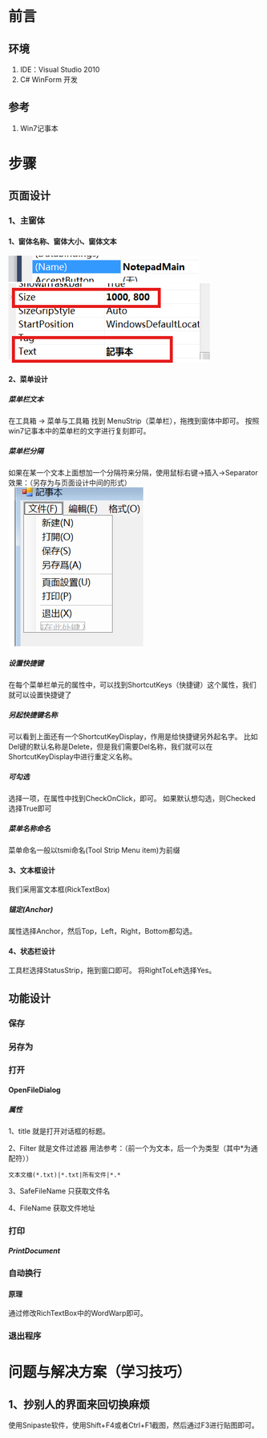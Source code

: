 # 前言
## 环境
1. IDE：Visual Studio 2010
2. C# WinForm 开发

## 参考
1. Win7记事本

# 步骤
## 页面设计
### 1、主窗体

#### 1、窗体名称、窗体大小、窗体文本
![](img/Pasted%20image%2020250515165048.png)
![](img/Pasted%20image%2020250515165131.png)

#### 2、菜单设计
##### 菜单栏文本
在工具箱 -> 菜单与工具箱 找到 MenuStrip（菜单栏），拖拽到窗体中即可。
按照win7记事本中的菜单栏的文字进行复刻即可。

##### 菜单栏分隔
如果在某一个文本上面想加一个分隔符来分隔，使用鼠标右键->插入->Separator
效果：（另存为与页面设计中间的形式）
![](img/Pasted%20image%2020250515171713.png)

##### 设置快捷键
在每个菜单栏单元的属性中，可以找到ShortcutKeys（快捷键）这个属性，我们就可以设置快捷键了

##### 另起快捷键名称
可以看到上面还有一个ShortcutKeyDisplay，作用是给快捷键另外起名字。
比如Del键的默认名称是Delete，但是我们需要Del名称，我们就可以在ShortcutKeyDisplay中进行重定义名称。

##### 可勾选
选择一项，在属性中找到CheckOnClick，即可。
如果默认想勾选，则Checked选择True即可

##### 菜单名称命名
菜单命名一般以tsmi命名(Tool Strip Menu item)为前缀

#### 3、文本框设计
我们采用富文本框(RickTextBox)

##### 锚定(Anchor)
属性选择Anchor，然后Top，Left，Right，Bottom都勾选。

#### 4、状态栏设计
工具栏选择StatusStrip，拖到窗口即可。
将RightToLeft选择Yes。

## 功能设计
### 保存


### 另存为


### 打开
#### OpenFileDialog
##### 属性
1、title
就是打开对话框的标题。

2、Filter
就是文件过滤器
用法参考：（前一个为文本，后一个为类型（其中*为通配符））
```
文本文檔(*.txt)|*.txt|所有文件|*.*
```

3、SafeFileName
只获取文件名

4、FileName
获取文件地址

### 打印
##### PrintDocument


### 自动换行
#### 原理
通过修改RichTextBox中的WordWarp即可。

### 退出程序


# 问题与解决方案（学习技巧）
## 1、抄别人的界面来回切换麻烦
使用Snipaste软件，使用Shift+F4或者Ctrl+F1截图，然后通过F3进行贴图即可。
